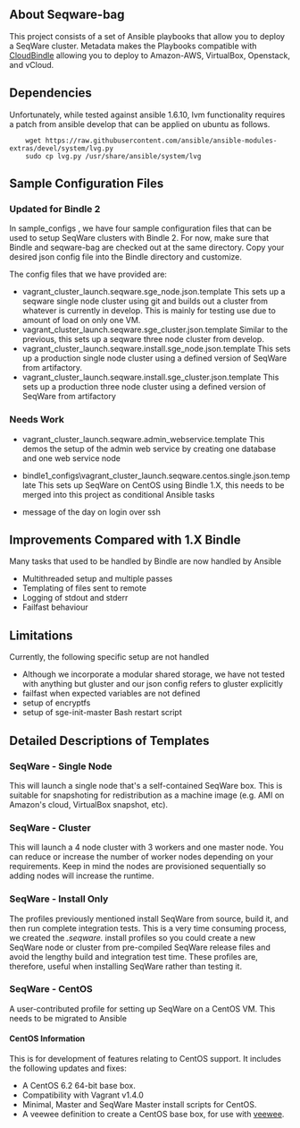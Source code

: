 ## About Seqware-bag

This project consists of a set of Ansible playbooks that allow you to deploy a SeqWare cluster. Metadata makes the Playbooks compatible with [CloudBindle](https://github.com/CloudBindle/Bindle) allowing you to deploy to Amazon-AWS, VirtualBox, Openstack, and vCloud. 

## Dependencies

Unfortunately, while tested against ansible 1.6.10, lvm functionality requires a patch from ansible develop that can be applied on ubuntu as follows. 

        wget https://raw.githubusercontent.com/ansible/ansible-modules-extras/devel/system/lvg.py
        sudo cp lvg.py /usr/share/ansible/system/lvg

## Sample Configuration Files

### Updated for Bindle 2

In sample\_configs , we have four sample configuration files that can be used to setup SeqWare clusters with Bindle 2. For now, make sure that Bindle and seqware-bag are checked out at the same directory. Copy your desired json config file into the Bindle directory and customize. 

The config files that we have provided are:

* vagrant\_cluster\_launch.seqware.sge\_node.json.template This sets up a seqware single node cluster using git and builds out a cluster from whatever is currently in develop. This is mainly for testing use due to amount of load on only one VM. 
* vagrant\_cluster\_launch.seqware.sge\_cluster.json.template Similar to the previous, this sets up a seqware three node cluster from develop. 
* vagrant\_cluster\_launch.seqware.install.sge\_node.json.template This sets up a production single node cluster using a defined version of SeqWare from artifactory.        
* vagrant\_cluster\_launch.seqware.install.sge\_cluster.json.template This sets up a production three node cluster using a defined version of SeqWare from artifactory


### Needs Work

* vagrant\_cluster\_launch.seqware.admin\_webservice.template This demos the setup of the admin web service by creating one database and one web service node
* bindle1\_configs\\vagrant\_cluster\_launch.seqware.centos.single.json.template This sets up SeqWare on CentOS using Bindle 1.X, this needs to be merged into this project as conditional Ansible tasks

* message of the day on login over ssh
## Improvements Compared with 1.X Bindle


Many tasks that used to be handled by Bindle are now handled by Ansible
* Multithreaded setup and multiple passes
* Templating of files sent to remote
* Logging of stdout and stderr
* Failfast behaviour

## Limitations

Currently, the following specific setup are not handled

* Although we incorporate a modular shared storage, we have not tested with anything but gluster and our json config refers to gluster explicitly
* failfast when expected variables are not defined
* setup of encryptfs
* setup of sge-init-master Bash restart script

## Detailed Descriptions of Templates

### SeqWare - Single Node

This will launch a single node that's a self-contained SeqWare box. This is
suitable for snapshoting for redistribution as a machine image (e.g. AMI on
Amazon's cloud, VirtualBox snapshot, etc).

### SeqWare - Cluster

This will launch a 4 node cluster with 3 workers and one master node. You can
reduce or increase the number of worker nodes depending on your requirements.
Keep in mind the nodes are provisioned sequentially so adding nodes will increase
the runtime.

### SeqWare - Install Only

The profiles previously mentioned install SeqWare from source, build it, and
then run complete integration tests.  This is a very time consuming process, we
created the *.seqware.* install profiles so you could create a new SeqWare node
or cluster from pre-compiled SeqWare release files and avoid the lengthy build
and integration test time. These profiles are, therefore, useful when
installing SeqWare rather than testing it.

### SeqWare - CentOS

A user-contributed profile for setting up SeqWare on a CentOS VM. This needs to be migrated to Ansible

#### CentOS Information

This is for development of features relating to CentOS support. It includes the following updates and fixes:

* A CentOS 6.2 64-bit base box.
* Compatibility with Vagrant v1.4.0
* Minimal, Master and SeqWare Master install scripts for CentOS.
* A veewee definition to create a CentOS base box, for use with [veewee](https://github.com/jedi4ever/veewee).

